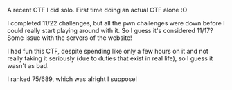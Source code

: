 A recent CTF I did solo. First time doing an actual CTF alone :O

I completed 11/22 challenges, but all the pwn challenges were down before I could really start playing around with it. So I guess it's considered 11/17? Some issue with the servers of the website!

I had fun this CTF, despite spending like only a few hours on it and not really taking it seriously (due to duties that exist in real life), so I guess it wasn't as bad.

I ranked 75/689, which was alright I suppose!
